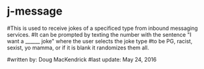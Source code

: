 # j-message
#This is used to receive jokes of a specificed type from inbound messaging services.
#It can be prompted by texting the number with the sentence "I want a ______ joke" where the user selects the joke type
#to be PG, racist, sexist, yo mamma, or if it is blank it randomizes them all.

#written by: Doug MacKendrick
#last update: May 24, 2016
